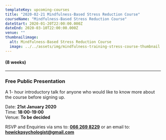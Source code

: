 ```yaml
---
templateKey: upcoming-courses
title: "2020-02-21 Mindfulness-Based Stress Reduction Course"
courseName: "Mindfulness-Based Stress Reduction Course"
dateStart: 2020-01-20T22:00:00.000Z
dateEnd: 2020-03-10T22:00:00.000Z
venue: ""
thumbnailimage:
  alt: Mindfulness-Based Stress Reduction Course
  image: ../../assets/img/mindfulness-training-stress-course-thumbnail.jpg
---
```


#### (8 weeks)

---

### Free Public Presentation

A 1- hour introductory talk for anyone who would like to know more about the course before signing up.

Date: **21st January 2020**  
Time: **18:00-19:00**  
Venue: **To be decided**

RSVP and Enquiries via sms to: **[066 269 8229](tel:+27662698229)** or an email to: **[howickpsychologist@gmail.com](mailto:howickpsychologist@gmail.com)**
